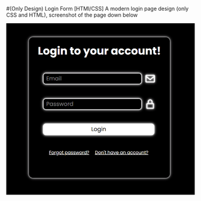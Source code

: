 #(Only Design) Login Form [HTMl/CSS]
A modern login page design (only CSS and HTML), screenshot of the page down below

![Login Page](screen.png)
